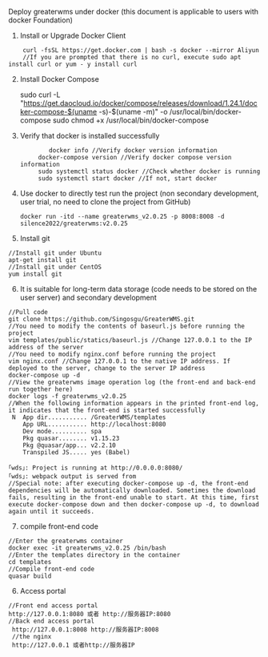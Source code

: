Deploy greaterwms under docker (this document is applicable to users with docker Foundation)

1. Install or Upgrade Docker Client

```
	curl -fsSL https://get.docker.com | bash -s docker --mirror Aliyun
	//If you are prompted that there is no curl, execute sudo apt install curl or yum - y install curl
```

2. Install Docker Compose

   	sudo curl -L "https://get.daocloud.io/docker/compose/releases/download/1.24.1/docker-compose-$(uname -s)-$(uname -m)" -o /usr/local/bin/docker-compose
   	sudo chmod +x /usr/local/bin/docker-compose

3. Verify that docker is installed successfully
   ```
           docker info //Verify docker version information
        docker-compose version //Verify docker compose version information
        sudo systemctl status docker //Check whether docker is running
        sudo systemctl start docker //If not, start docker
   ```
4. Use docker to directly test run the project (non secondary development, user trial, no need to clone the project from GitHub)

   ```
   docker run -itd --name greaterwms_v2.0.25 -p 8008:8008 -d silence2022/greaterwms:v2.0.25
   ```


5. Install git

```
//Install git under Ubuntu
apt-get install git
//Install git under CentOS
yum install git
```

6. It is suitable for long-term data storage (code needs to be stored on the user server) and secondary development

```English
//Pull code
git clone https://github.com/Singosgu/GreaterWMS.git
//You need to modify the contents of baseurl.js before running the project
vim templates/public/statics/baseurl.js //Change 127.0.0.1 to the IP address of the server
//You need to modify nginx.conf before running the project
vim nginx.conf //Change 127.0.0.1 to the native IP address. If deployed to the server, change to the server IP address
docker-compose up -d
//View the greaterwms image operation log (the front-end and back-end run together here)
docker logs -f greaterwms_v2.0.25
//When the following information appears in the printed front-end log, it indicates that the front-end is started successfully
 N  App dir........... /GreaterWMS/templates
    App URL........... http://localhost:8080
    Dev mode.......... spa
    Pkg quasar........ v1.15.23
    Pkg @quasar/app... v2.2.10
    Transpiled JS..... yes (Babel)
  
｢wds｣: Project is running at http://0.0.0.0:8080/
｢wds｣: webpack output is served from 
//Special note: after executing docker-compose up -d, the front-end dependencies will be automatically downloaded. Sometimes the download fails, resulting in the front-end unable to start. At this time, first execute docker-compose down and then docker-compose up -d, to download again until it succeeds.
```

7. compile front-end code

```English
//Enter the greaterwms container
docker exec -it greaterwms_v2.0.25 /bin/bash
//Enter the templates directory in the container
cd templates
//Compile front-end code
quasar build 
```

6. Access portal

```English
//Front end access portal
http://127.0.0.1:8080 或者 http://服务器IP:8080
//Back end access portal
 http://127.0.0.1:8008 http://服务器IP:8008
 //the nginx
 http://127.0.0.1 或者http://服务器IP

```

